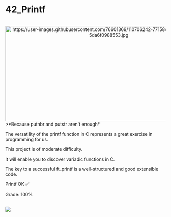 # 42_Printf

<div align="center"><br>
<img src="https://user-images.githubusercontent.com/76601369/110706242-77158d00-81ef-11eb-8085-5da6f0988553.jpg" alt="https://user-images.githubusercontent.com/76601369/110706242-77158d00-81ef-11eb-8085-5da6f0988553.jpg" width="650" height="300">
</div>
>*Because putnbr and putstr aren't enough*
<p> The versatility of the printf function in C represents a great exercise in programming for us.
<p> This project is of moderate difficulty.
<p> It will enable you to discover variadic functions in C.
<p> The key to a successful ft_printf is a well-structured and good extensible code.

<p> Printf OK ✅</p>
<p> Grade: 100% </p>
<div style="display: inline"><br>
   <img src="https://cdn.discordapp.com/attachments/461563270411714561/916065441527500871/Screen_Shot_2021-12-02_at_8.35.57_PM.png">
</div>
